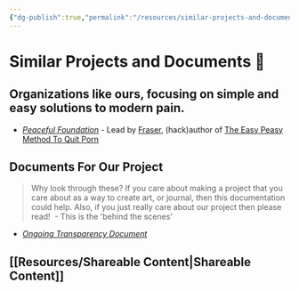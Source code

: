 ```yaml
---
{"dg-publish":true,"permalink":"/resources/similar-projects-and-documents/"}
---
```


# Similar Projects and Documents 🔮

## Organizations like ours, focusing on simple and easy solutions to modern pain.

- *[Peaceful Foundation](https://peacefulfoundation.org/)* - Lead by [Fraser](https://fraserpatterson.au/), (hack)author of [The Easy Peasy Method To Quit Porn](https://easypeasymethod.org/) 
## Documents For Our Project

> Why look through these? If you care about making a project that you care about as a way to create art, or journal, then this documentation could help. Also, if you just really care about our project then please read!  - This is the 'behind the scenes'

- *[Ongoing Transparency Document](https://docs.google.com/document/d/1nBagEEHTGHD4g8Wcn7okrSm29sE9ZQvKtOQYkZc9LeY/edit?usp=sharing)* 
## [[Resources/Shareable Content\|Shareable Content]] 
